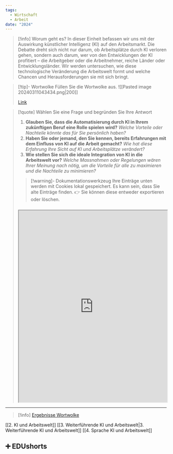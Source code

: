 ```yaml
---
tags:
  - Wirtschaft
  - Arbeit
date: "2024"
---
```

>[!info] Worum geht es?
>In dieser Einheit befassen wir uns mit der Auswirkung künstlicher Intelligenz (KI) auf den Arbeitsmarkt. Die Debatte dreht sich nicht nur darum, ob Arbeitsplätze durch KI verloren gehen, sondern auch darum, wer von den Entwicklungen der KI profitiert – die Arbeitgeber oder die Arbeitnehmer, reiche Länder oder Entwicklungsländer. Wir werden untersuchen, wie diese technologische Veränderung die Arbeitswelt formt und welche Chancen und Herausforderungen sie mit sich bringt.


>[!tip]- Wortwolke
>Füllen Sie die Wortwolke aus.
>![[Pasted image 20240311043434.png|200]]
>
>[Link](https://www.menti.com/al98z3xk8x8y)

>[!quote] Wählen Sie eine Frage und begründen Sie Ihre Antwort
>1. **Glauben Sie, dass die Automatisierung durch KI in Ihrem zukünftigen Beruf eine Rolle spielen wird?**
>   *Welche Vorteile oder Nachteile könnte das für Sie persönlich haben?*
>2. **Haben Sie oder jemand, den Sie kennen, bereits Erfahrungen mit dem Einfluss von KI auf die Arbeit gemacht?**
>   *Wie hat diese Erfahrung Ihre Sicht auf KI und Arbeitsplätze verändert?*
>3. **Wie stellen Sie sich die ideale Integration von KI in die Arbeitswelt vor?**
>   *Welche Massnahmen oder Regelungen wären Ihrer Meinung nach nötig, um die Vorteile für alle zu maximieren und die Nachteile zu minimieren?*
>   
>>[!warning]- Dokumentationswerkzeug 
>Ihre Einträge unten werden mit Cookies lokal gespeichert. Es kann sein, dass Sie alte Einträge finden. 
>👉 Sie können diese entweder exportieren oder löschen.
>#####
><iframe width="100%" height="600" src="https://app.Lumi.education/run/rdWSOq" allowfullscreen allow="geolocation *; autoplay; encrypted-media"></iframe>


---

>[!info] [Ergebnisse Wortwolke](https://www.mentimeter.com/app/presentation/alnmateipojbzjfbe6mmy5ggtij345mt)

[[2. KI und Arbeitswelt]]
[[3. Weiterführende KI und Arbeitswelt|3. Weiterführende KI und Arbeitswelt]]
[[4. Sprache KI und Arbeitswelt]]

## ➕ EDUshorts
